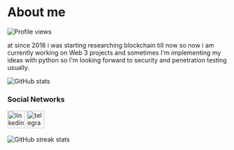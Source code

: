 # About me
![Profile views](https://gpvc.arturio.dev/xdevman)  

at since 2018 i was starting researching blockchain till now so now i am currently working on Web 3 projects and sometimes I'm implementing my ideas with python so I'm looking forward to security and penetration testing usually.


![GitHub stats](https://github-readme-stats.vercel.app/api?username=xdevman&show_icons=true)  

### Social Networks
[<img src='https://cdn.jsdelivr.net/npm/simple-icons@3.0.1/icons/linkedin.svg' alt='linkedin' height='40'>](https://www.linkedin.com/in/xdevman/)    [<img src='https://cdn.jsdelivr.net/npm/simple-icons@3.0.1/icons/telegram.svg' alt='telegram' height='40'>](t.me/sobhan0x)  





![GitHub streak stats](https://github-readme-streak-stats.herokuapp.com/?user=xdevman)  
